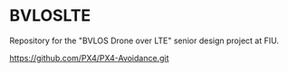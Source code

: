 # BVLOSLTE
Repository for the "BVLOS Drone over LTE" senior design project at FIU.

https://github.com/PX4/PX4-Avoidance.git

